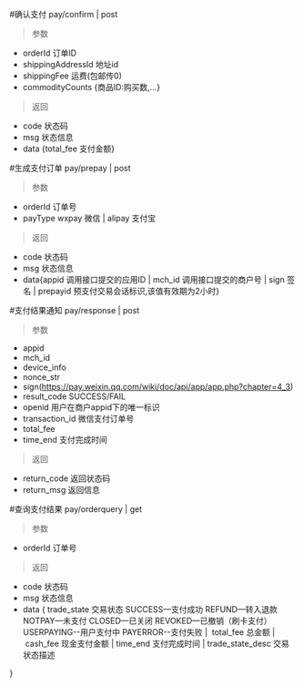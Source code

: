 #确认支付
pay/confirm | post
> 参数
* orderId 订单ID
* shippingAddressId  地址id
* shippingFee 运费(包邮传0)
* commodityCounts {商品ID:购买数,...}

> 返回  
* code 状态码
* msg 状态信息
* data {total_fee 支付金额}

#生成支付订单
pay/prepay | post
> 参数
* orderId 订单号
* payType wxpay 微信 | alipay 支付宝

> 返回
* code 状态码
* msg  状态信息
* data{appid 调用接口提交的应用ID | mch_id 调用接口提交的商户号 | sign 签名 | prepayid 预支付交易会话标识,该值有效期为2小时}

#支付结果通知
pay/response | post
> 参数
* appid
* mch_id
* device_info
* nonce_str
* sign(https://pay.weixin.qq.com/wiki/doc/api/app/app.php?chapter=4_3)
* result_code SUCCESS/FAIL
* openid 用户在商户appid下的唯一标识
* transaction_id 微信支付订单号
* total_fee
* time_end 支付完成时间

> 返回
* return_code 返回状态码
* return_msg  返回信息

#查询支付结果
pay/orderquery | get
> 参数
* orderId 订单号

> 返回
* code 状态码
* msg  状态信息
* data {
   trade_state 交易状态 SUCCESS—支付成功 REFUND—转入退款 NOTPAY—未支付 CLOSED—已关闭 REVOKED—已撤销（刷卡支付）USERPAYING--用户支付中 PAYERROR--支付失败 | 
  total_fee 总金额 | 
  cash_fee 现金支付金额 | 
  time_end 支付完成时间 | 
  trade_state_desc 交易状态描述

}




